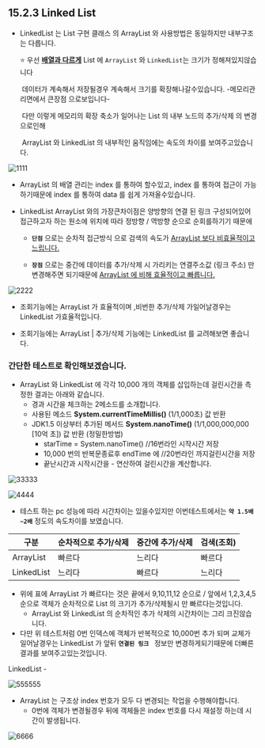 ##  15.2.3 Linked List

* LinkedList 는 List 구현 클래스 의 ArrayList 와 사용방법은 동일하지만 내부구조는 다릅니다.

  :star: 우선 <u>**배열과 다르게**</u> List 에 `ArrayList` 와 `LinkedList`는 크기가 정해져있지않습니다 

  ​	데이터가 계속해서 저장될경우 계속해서 크기를 확장해나갈수있습니다. -메모리관리면에서  큰장점 으로보입니다-

  ​	다만 이렇게 메모리의 확장 축소가 일어나는 List 의 내부 노드의 추가/삭제 의 변경 으로인해

  ​	ArrayList 와 LinkedList 의 내부적인 움직임에는 속도의 차이를 보여주고있습니다.

![1111](https://user-images.githubusercontent.com/80139780/177025146-0a274054-6e3e-485c-9a72-228475f007a2.png)





* ArrayList 의 배열 관리는 index 를 통하여 할수있고,  index 를 통하여  접근이 가능하기때문에 index 를 통하여 data 를 쉽게 가져올수있습니다.

* LinkedList ArrayList 와의 가장큰차이점은 양방향의 연결 된 링크  구성되어있어  접근하고자 하는 원소에 위치에 따라 정방향 / 역방향 순으로 순회를하기기 때문에

  * **`단점`** 으로는 순차적 접근방식 으로 검색의 속도가 <u>ArrayList 보다 비효율적이고 느립니다.</u>
  
 

 

  * **`장점`** 으로는 중간에 데이터를 추가/삭제 시 가리키는 연결주소값 (링크 주소) 만 변경해주면 되기때문에 <u>ArrayList 에 비해 효율적이고 빠릅니다.</u>

 ![2222](https://user-images.githubusercontent.com/80139780/177025208-bacad864-ef1a-41c7-b26b-c9c8e4496455.png)

    

  * 조회기능에는 ArrayList 가 효율적이며 ,비번한 추가/삭제 가일어날경우는 LinkedList 가효율적입니다.

  * 조회기능에는 ArrayList  |   추가/삭제 기능에는 LinkedList 를 교려해보면 좋습니다.



### 간단한 테스트로 확인해보겠습니다.

* ArrayList 와 LinkedList 에 각각 10,000 개의 객체를 삽입하는데  걸린시간을 측정한 결과는 아래와 같습니다.
  * 경과 시간을 체크하는 2메소드를 소개합니다.
  * 사용된 메소드  **System.currentTimeMillis()** (1/1,000초) 값 반환
  * JDK1.5 이상부터 추가된 메서드 **System.nanoTime()** (1/1,000,000,000 [10억 초]) 값 반환 (정밀한방법)
    *  starTime = System.nanoTime()  //16번라인 시작시간 저장
    * 10,000 번의 반복문종료후  endTime 에 //20번라인 까지걸린시간을  저장 
    * 끝난시간과 시작시간을 - 연산하여 걸린시간을 계산합니다.



![33333](https://user-images.githubusercontent.com/80139780/177025169-2add9841-2a00-428f-a7cd-f72758206724.png)



![4444](https://user-images.githubusercontent.com/80139780/177025170-2038a73f-0410-4326-acac-428941e4362b.png)

* 테스트 하는 pc 성능에 따라 시간차이는 있을수있지만 이번테스트에서는 **`약 1.5배~2배`** 정도의 속도차이를 보였습니다.

| 구분       | 순차적으로 추가/삭제 | 중간에 추가/삭제 | 검색(조회) |
| ---------- | -------------------- | ---------------- | ---------- |
| ArrayList  | 빠르다               | 느리다           | 빠르다     |
| LinkedList | 느리다               | 빠르다           | 느리다     |

* 위에 표에 ArrayList 가 빠르다는 것은 끝에서 9,10,11,12 순으로 / 앞에서 1,2,3,4,5 순으로  객체가 순차적으로 List 의 크기가 추가/삭제될시 만  빠르다는것입니다.
  * ArrayList 와 LinkedList 의 순차적인 추가 삭제의 시간차이는 그리 크진않습니다.
* 다만 위 테스트처럼 0번 인덱스에 객체가 반복적으로 10,000번 추가 되며 교체가  일어날경우는 LinkedList 가 앞뒤 **`연결된 링크 `** 정보만 변경하게되기때문에 더빠른 결과를 보여주고있는것입니다. 



LinkedList -


![555555](https://user-images.githubusercontent.com/80139780/177025172-daddc206-fc77-47bf-b809-46f278c574c0.png)


* ArrayList 는 구조상 index 번호가 모두 다 변경되는 작업을 수행해야합니다.
  * 0번에 객체가 변경될경우 뒤에 객체들은 index 번호를 다시 재설정 하는데 시간이 발생됩니다.

![6666](https://user-images.githubusercontent.com/80139780/177025173-8ae9351f-96a6-4251-8f13-30be3414bd60.png)


